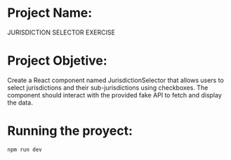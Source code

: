 # Project Name:

JURISDICTION SELECTOR EXERCISE

# Project Objetive:

Create a React component named JurisdictionSelector that allows users to select jurisdictions and their
sub-jurisdictions using checkboxes. The component should interact with the provided fake API to fetch and
display the data.

# Running the proyect:

```bash
npm run dev
```